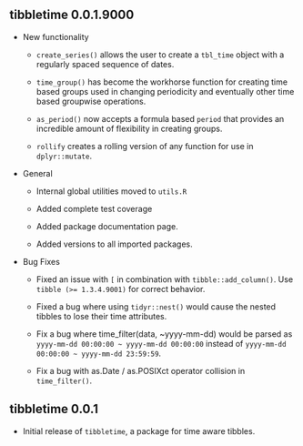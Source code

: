 ## tibbletime 0.0.1.9000

* New functionality
  
    * `create_series()` allows the user to create a `tbl_time` object with
    a regularly spaced sequence of dates.
    
    * `time_group()` has become the workhorse function for creating time based
    groups used in changing periodicity and eventually other time based 
    groupwise operations.
    
    * `as_period()` now accepts a formula based `period` that provides an 
    incredible amount of flexibility in creating groups.

    * `rollify` creates a rolling version of any function for 
    use in `dplyr::mutate`.

* General

    * Internal global utilities moved to `utils.R`

    * Added complete test coverage

    * Added package documentation page.

    * Added versions to all imported packages.

* Bug Fixes

    * Fixed an issue with `[` in combination with `tibble::add_column()`. Use 
    `tibble (>= 1.3.4.9001)` for correct behavior.

    * Fixed a bug where using `tidyr::nest()` would cause the nested tibbles
    to lose their time attributes.

    * Fix a bug where time_filter(data, ~yyyy-mm-dd) would be parsed as
    `yyyy-mm-dd 00:00:00 ~ yyyy-mm-dd 00:00:00` instead of 
    `yyyy-mm-dd 00:00:00 ~ yyyy-mm-dd 23:59:59`.

    * Fix a bug with as.Date / as.POSIXct operator collision in `time_filter()`.

## tibbletime 0.0.1 

* Initial release of `tibbletime`, a package for time aware tibbles.
